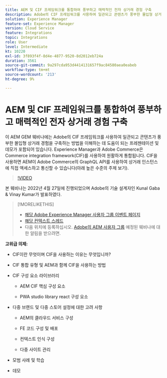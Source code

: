 ```yaml
---
title: AEM 및 CIF 프레임워크를 통합하여 풍부하고 매력적인 전자 상거래 경험 구축
description: Adobe의 CIF 프레임워크를 사용하여 일관되고 콘텐츠가 풍부한 몰입형 상거래 경험을 구축하는 방법을 이해하십시오.
solution: Experience Manager
feature-set: Experience Manager
version: Cloud Service
feature: Integrations
topic: Integrations
role: User
level: Intermediate
kt: 10220
exl-id: 3f893f4f-8d4e-4877-9520-8d2012eb724a
duration: 3561
source-git-commit: 9a297cda953d4414131657f9ac84580aea0eabeb
workflow-type: tm+mt
source-wordcount: '213'
ht-degree: 9%

---
```


# AEM 및 CIF 프레임워크를 통합하여 풍부하고 매력적인 전자 상거래 경험 구축

이 AEM GEM 웨비나에는 Adobe의 CIF 프레임워크를 사용하여 일관되고 콘텐츠가 풍부한 몰입형 상거래 경험을 구축하는 방법을 이해하는 데 도움이 되는 프레젠테이션 및 데모가 포함되어 있습니다. Experience Manager과 Adobe Commerce은 Commerce integration framework(CIF)를 사용하여 원활하게 통합됩니다. CIF을 사용하면 AEM이 Adobe Commerce의 GraphQL API를 사용하여 상거래 인스턴스에 직접 액세스하고 통신할 수 있습니다(아래 높은 수준의 주제 보기).

>[!VIDEO](https://video.tv.adobe.com/v/342565/?quality=12&learn=on)

본 웨비나는 2022년 4월 27일에 진행되었으며 Adobe의 기술 설계자인 Kunal Gaba &amp; Vinay Kumar가 발표하였다.

>[!MORELIKETHIS]
>
>* [해당 Adobe Experience Manager 사용자 그룹 이벤트 페이지](https://adobe.ly/3O0uXl5/)
>* [해당 컨텍스트 스레드](https://adobe.ly/3jorz5r)
>* 다음 위치에 등록하십시오. [Adobe의 AEM 사용자 그룹](https://aem-augs.adobe.com/) 예정된 웨비나에 대한 알림을 받으려면.

**고위급 의제:**

* CIF이란 무엇이며 CIF을 사용하는 이유는 무엇입니까?

* CIF 통합 유형 및 AEM과 함께 CIF을 사용하는 방법

* CIF 구성 요소 라이브러리

   * AEM CIF 핵심 구성 요소

   * PWA studio library react 구성 요소

* 다중 브랜드 및 다중 스토어 설정에 대한 고려 사항

   * AEM의 클라우드 서비스 구성

   * FE 코드 구성 및 배포

   * 컨텍스트 인식 구성

   * 다중 사이트 관리

* 모범 사례 및 학습

* 데모
